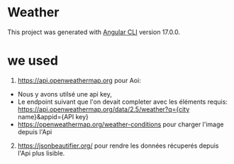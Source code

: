 # Weather

This project was generated with [Angular CLI](https://github.com/angular/angular-cli) version 17.0.0.

# we used
1. https://api.openweathermap.org pour Aoi:
  - Nous y avons utilsé une api key,
  - Le endpoint suivant que l'on devait completer avec les éléments requis:
    https://api.openweathermap.org/data/2.5/weather?q={city name}&appid={API key}
  - https://openweathermap.org/weather-conditions pour charger l'image depuis l'Api
2. https://jsonbeautifier.org/ pour rendre les données récuperés depuis l'Api plus lisible.
